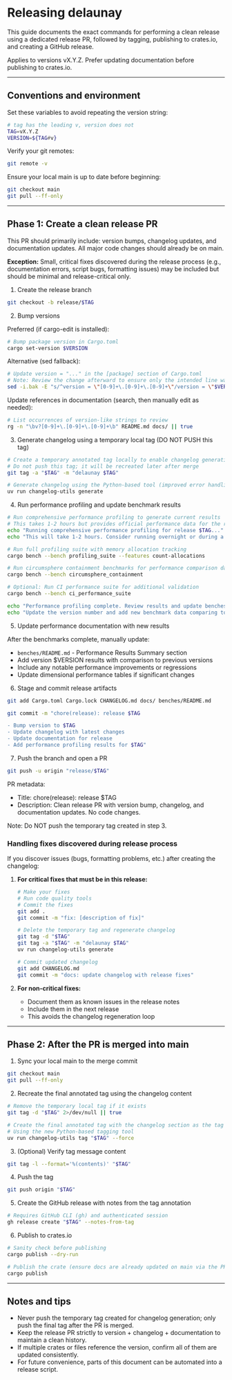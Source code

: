 # Releasing delaunay

This guide documents the exact commands for performing a clean release using a
dedicated release PR, followed by tagging, publishing to crates.io, and
creating a GitHub release.

Applies to versions vX.Y.Z. Prefer updating documentation before publishing
to crates.io.

---

## Conventions and environment

Set these variables to avoid repeating the version string:

```bash
# tag has the leading v, version does not
TAG=vX.Y.Z
VERSION=${TAG#v}
```

Verify your git remotes:

```bash
git remote -v
```

Ensure your local main is up to date before beginning:

```bash
git checkout main
git pull --ff-only
```

---

## Phase 1: Create a clean release PR

This PR should primarily include: version bumps, changelog updates, and documentation updates. All major code changes should already be on main.

**Exception:** Small, critical fixes discovered during the release process (e.g.,
documentation errors, script bugs, formatting issues) may be included but should
be minimal and release-critical only.

1. Create the release branch

```bash
git checkout -b release/$TAG
```

2. Bump versions

Preferred (if cargo-edit is installed):

```bash
# Bump package version in Cargo.toml
cargo set-version $VERSION
```

Alternative (sed fallback):

```bash
# Update version = "..." in the [package] section of Cargo.toml
# Note: Review the change afterward to ensure only the intended line was modified
sed -i.bak -E "s/^version = \"[0-9]+\.[0-9]+\.[0-9]+\"/version = \"$VERSION\"/" Cargo.toml && rm Cargo.toml.bak
```

Update references in documentation (search, then manually edit as needed):

```bash
# List occurrences of version-like strings to review
rg -n "\bv?[0-9]+\.[0-9]+\.[0-9]+\b" README.md docs/ || true
```

3. Generate changelog using a temporary local tag (DO NOT PUSH this tag)

```bash
# Create a temporary annotated tag locally to enable changelog generation
# Do not push this tag; it will be recreated later after merge
git tag -a "$TAG" -m "delaunay $TAG"

# Generate changelog using the Python-based tool (improved error handling)
uv run changelog-utils generate
```

4. Run performance profiling and update benchmark results

```bash
# Run comprehensive performance profiling to generate current results
# This takes 1-2 hours but provides official performance data for the release
echo "Running comprehensive performance profiling for release $TAG..."
echo "This will take 1-2 hours. Consider running overnight or during a break."

# Run full profiling suite with memory allocation tracking
cargo bench --bench profiling_suite --features count-allocations

# Run circumsphere containment benchmarks for performance comparison data
cargo bench --bench circumsphere_containment

# Optional: Run CI performance suite for additional validation
cargo bench --bench ci_performance_suite

echo "Performance profiling complete. Review results and update benches/README.md Performance Results Summary section."
echo "Update the version number and add new benchmark data comparing to previous versions."
```

5. Update performance documentation with new results

After the benchmarks complete, manually update:

- `benches/README.md` - Performance Results Summary section
- Add version $VERSION results with comparison to previous versions
- Include any notable performance improvements or regressions
- Update dimensional performance tables if significant changes

6. Stage and commit release artifacts

```bash
git add Cargo.toml Cargo.lock CHANGELOG.md docs/ benches/README.md

git commit -m "chore(release): release $TAG

- Bump version to $TAG
- Update changelog with latest changes
- Update documentation for release
- Add performance profiling results for $TAG"
```

7. Push the branch and open a PR

```bash
git push -u origin "release/$TAG"
```

PR metadata:

- Title: chore(release): release $TAG
- Description: Clean release PR with version bump, changelog, and documentation updates. No code changes.

Note: Do NOT push the temporary tag created in step 3.

### Handling fixes discovered during release process

If you discover issues (bugs, formatting problems, etc.) after creating the changelog:

1. **For critical fixes that must be in this release:**

   ```bash
   # Make your fixes
   # Run code quality tools
   # Commit the fixes
   git add .
   git commit -m "fix: [description of fix]"
   
   # Delete the temporary tag and regenerate changelog
   git tag -d "$TAG"
   git tag -a "$TAG" -m "delaunay $TAG"
   uv run changelog-utils generate
   
   # Commit updated changelog
   git add CHANGELOG.md
   git commit -m "docs: update changelog with release fixes"
   ```

2. **For non-critical fixes:**
   - Document them as known issues in the release notes
   - Include them in the next release
   - This avoids the changelog regeneration loop

---

## Phase 2: After the PR is merged into main

1. Sync your local main to the merge commit

```bash
git checkout main
git pull --ff-only
```

2. Recreate the final annotated tag using the changelog content

```bash
# Remove the temporary local tag if it exists
git tag -d "$TAG" 2>/dev/null || true

# Create the final annotated tag with the changelog section as the tag message
# Using the new Python-based tagging tool
uv run changelog-utils tag "$TAG" --force
```

3. (Optional) Verify tag message content

```bash
git tag -l --format='%(contents)' "$TAG"
```

4. Push the tag

```bash
git push origin "$TAG"
```

5. Create the GitHub release with notes from the tag annotation

```bash
# Requires GitHub CLI (gh) and authenticated session
gh release create "$TAG" --notes-from-tag
```

6. Publish to crates.io

```bash
# Sanity check before publishing
cargo publish --dry-run

# Publish the crate (ensure docs are already updated on main via the PR)
cargo publish
```

---

## Notes and tips

- Never push the temporary tag created for changelog generation; only push the final tag after the PR is merged.
- Keep the release PR strictly to version + changelog + documentation to maintain a clean history.
- If multiple crates or files reference the version, confirm all of them are updated consistently.
- For future convenience, parts of this document can be automated into a release script.
